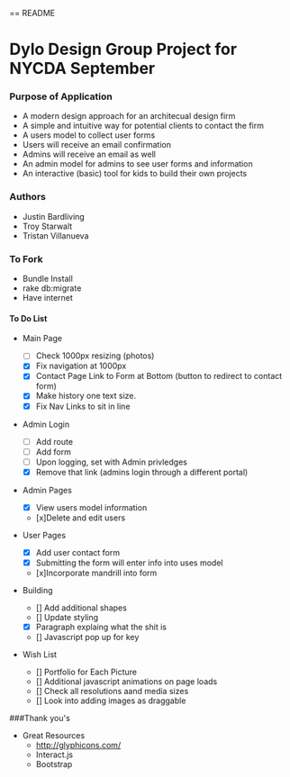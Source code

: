 == README

# Dylo Design Group Project for NYCDA September  



### Purpose of Application
* A modern design approach for an architecual design firm
* A simple and intuitive way for potential clients to contact the firm
* A users model to collect user forms
* Users will receive an email confirmation
* Admins will receive an email as well
* An admin model for admins to see user forms and information
* An interactive (basic) tool for kids to build their own projects

### Authors
* Justin Bardliving
* Troy Starwalt
* Tristan Villanueva 

### To Fork
* Bundle Install
* rake db:migrate
* Have internet

#### To Do List
* Main Page 
	* [ ] Check 1000px resizing (photos) 
	* [x] Fix navigation at 1000px 
	* [x] Contact Page Link to Form at Bottom (button to redirect to contact form) 
	* [x] Make history one text size. 
	* [x] Fix Nav Links to sit in line

* Admin Login
	* [ ] Add route 
	* [ ] Add form 
	* [ ] Upon logging, set with Admin privledges 
	* [x] Remove that link (admins login through a different portal) 

* Admin Pages
	* [x] View users model information  
	* [x]Delete and edit users  

* User Pages
	* [x] Add user contact form 
	* [x] Submitting the form will enter info into uses model 
	* [x]Incorporate mandrill into form

* Building
	* [] Add additional shapes
	* [] Update styling
	* [x] Paragraph explaing what the shit is
	* [] Javascript pop up for key

* Wish List
	* [] Portfolio for Each Picture
	* [] Additional javascript animations on page loads
	* [] Check all resolutions aand media sizes
	* [] Look into adding images as draggable

###Thank you's
* Great Resources
	* http://glyphicons.com/
	* Interact.js
	* Bootstrap